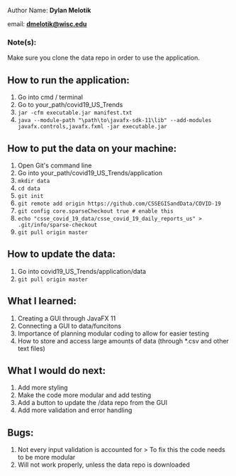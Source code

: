 Author Name: **Dylan Melotik**

email: **dmelotik@wisc.edu**

### Note(s): 
Make sure you clone the data repo in order to use the application.

## How to run the application:
1. Go into cmd / terminal
2. Go to your_path/covid19_US_Trends
3. `jar -cfm executable.jar manifest.txt`
4. `java --module-path "\path\to\javafx-sdk-11\lib" --add-modules javafx.controls,javafx.fxml -jar executable.jar`

## How to put the data on your machine:
1. Open Git's command line
2. Go into your_path/covid19_US_Trends/application
3. `mkdir data`
4. `cd data`
5. `git init`
6. `git remote add origin https://github.com/CSSEGISandData/COVID-19`
7. `git config core.sparseCheckout true # enable this`
8. `echo "csse_covid_19_data/csse_covid_19_daily_reports_us" > .git/info/sparse-checkout`
9. `git pull origin master`

## How to update the data:
1. Go into covid19_US_Trends/application/data
2. `git pull origin master`

## What I learned:
1. Creating a GUI through JavaFX 11
2. Connecting a GUI to data/funcitons
3. Importance of planning modular coding to allow for easier testing
4. How to store and access large amounts of data (through *.csv and other text files)

## What I would do next:
1. Add more styling
2. Make the code more modular and add testing
3. Add a button to update the /data repo from the GUI
4. Add more validation and error handling

## Bugs:
1. Not every input validation is accounted for > To fix this the code needs to be more modular
2. Will not work properly, unless the data repo is downloaded
